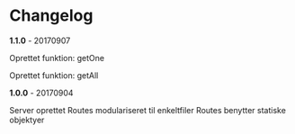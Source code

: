 # Changelog

**1.1.0** - 20170907

Oprettet funktion: getOne

Oprettet funktion: getAll

**1.0.0** - 20170904

Server oprettet
Routes modulariseret til enkeltfiler
Routes benytter statiske objektyer


